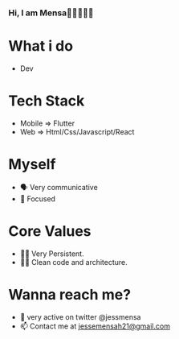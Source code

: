 ### Hi, I am Mensa👋🇬🇭🇬🇧

# What i do
- Dev
# Tech Stack 
- Mobile => Flutter
- Web => Html/Css/Javascript/React 
# Myself
- 🗣 Very communicative 
- 🎯 Focused
# Core Values 
- 💪🏿 Very Persistent.
- 🛀🏿 Clean code and architecture.
# Wanna reach me? 
- 💬 very active on twitter @jessmensa
- 📫 Contact me at jessemensah21@gmail.com


